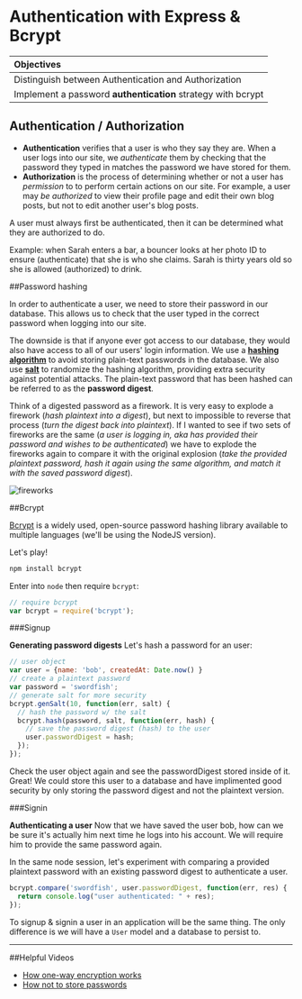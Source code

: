# Authentication with Express & Bcrypt

| Objectives |
| :--- |
| Distinguish between Authentication and Authorization |
| Implement a password **authentication** strategy with bcrypt |

## Authentication / Authorization

* **Authentication** verifies that a user is who they say they are. When a user logs into our site, we *authenticate* them by checking that the password they typed in matches the password we have stored for them.
* **Authorization** is the process of determining whether or not a user has *permission* to to perform certain actions on our site. For example, a user may *be authorized* to view their profile page and edit their own blog posts, but not to edit another user's blog posts.

A user must always first be authenticated, then it can be determined what they are authorized to do.

Example: when Sarah enters a bar, a bouncer looks at her photo ID to ensure (authenticate) that she is who she claims. Sarah is thirty years old so she is allowed (authorized) to drink.


##Password hashing

In order to authenticate a user, we need to store their password in our database. This allows us to check that the user typed in the correct password when logging into our site.

The downside is that if anyone ever got access to our database, they would also have access to all of our users' login information. We use a [**hashing algorithm**](https://crackstation.net/hashing-security.htm#normalhashing) to avoid storing plain-text passwords in the database. We also use [**salt**](https://crackstation.net/hashing-security.htm#salt) to randomize the hashing algorithm, providing extra security against potential attacks. The plain-text password that has been hashed can be referred to as the **password digest**.

Think of a digested password as a firework. It is very easy to explode a firework (*hash plaintext into a digest*), but next to impossible to reverse that process (*turn the digest back into plaintext*). If I wanted to see if two sets of fireworks are the same (*a user is logging in, aka has provided their password and wishes to be authenticated*) we have to explode the fireworks again to compare it with the original explosion (*take the provided plaintext password, hash it again using the same algorithm, and match it with the saved password digest*).

![fireworks](http://i.giphy.com/122XXtx3oumxBm.gif)

##Bcrypt

[Bcrypt](https://www.npmjs.com/package/bcrypt) is a widely used, open-source password hashing library available to multiple languages (we'll be using the NodeJS version).

Let's play!

```bash
npm install bcrypt
```

Enter into `node` then require `bcrypt`:

```javascript
// require bcrypt
var bcrypt = require('bcrypt');
```

###Signup

**Generating password digests** Let's hash a password for an user:

```javascript
// user object 
var user = {name: 'bob', createdAt: Date.now() }
// create a plaintext password
var password = 'swordfish';
// generate salt for more security
bcrypt.genSalt(10, function(err, salt) {
  // hash the password w/ the salt
  bcrypt.hash(password, salt, function(err, hash) {
	// save the password digest (hash) to the user
	user.passwordDigest = hash;
  });
});
```

Check the user object again and see the passwordDigest stored inside of it. Great! We could store this user to a database and have implimented good security by only storing the password digest and not the plaintext version.

###Signin

**Authenticating a user** Now that we have saved the user bob, how can we be sure it's actually him next time he logs into his account. We will require him to provide the same password again. 

In the same node session, let's experiment with comparing a provided plaintext password with an existing password digest to authenticate a user.

```javascript
bcrypt.compare('swordfish', user.passwordDigest, function(err, res) {
  return console.log("user authenticated: " + res);
});
```

To signup & signin a user in an application will be the same thing. The only difference is we will have a `User` model and a database to persist to.

<hr>


##Helpful Videos

* [How one-way encryption works](http://www.wimp.com/howencryption/)
* [How not to store passwords](https://www.youtube.com/watch?v=8ZtInClXe1Q)
